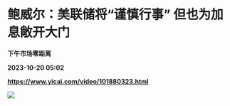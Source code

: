 # 鲍威尔：美联储将“谨慎行事” 但也为加息敞开大门
**下午市场零距离**

**2023-10-20 05:02**

**https://www.yicai.com/video/101880323.html**

![](http://imgcdn.yicai.com/vms-new/2023/10/dc04f1e8-390d-4220-a552-81a030f44127_8zTt.jpg)